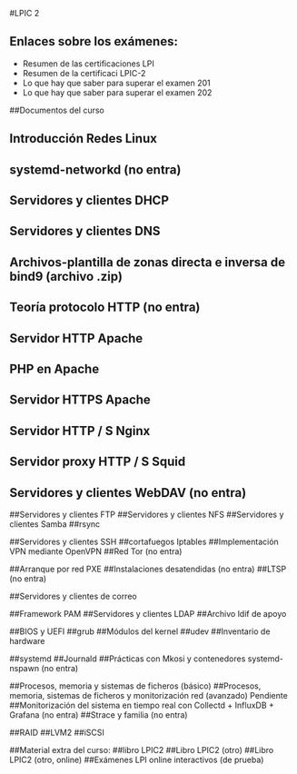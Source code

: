 
#LPIC 2
## Enlaces sobre los exámenes:

- Resumen de las certificaciones LPI
- Resumen de la certificaci LPIC-2
- Lo que hay que saber para superar el examen 201
- Lo que hay que saber para superar el examen 202

##Documentos del curso
## Introducción Redes Linux
## systemd-networkd (no entra)
## Servidores y clientes DHCP
## Servidores y clientes DNS
## Archivos-plantilla de zonas directa e inversa de bind9 (archivo .zip)

## Teoría protocolo HTTP (no entra)
## Servidor HTTP Apache
## PHP en Apache
## Servidor HTTPS Apache
## Servidor HTTP / S Nginx
## Servidor proxy HTTP / S Squid

## Servidores y clientes WebDAV (no entra)
##Servidores y clientes FTP
##Servidores y clientes NFS
##Servidores y clientes Samba
##rsync

##Servidores y clientes SSH
##cortafuegos Iptables
##Implementación VPN mediante OpenVPN
##Red Tor (no entra)

##Arranque por red PXE
##Instalaciones desatendidas (no entra)
##LTSP (no entra)

##Servidores y clientes de correo

##Framework PAM
##Servidores y clientes LDAP
##Archivo ldif de apoyo

##BIOS y UEFI
##grub
##Módulos del kernel
##udev
##Inventario de hardware

##systemd
##Journald
##Prácticas con Mkosi y contenedores systemd-nspawn (no entra)

##Procesos, memoria y sistemas de ficheros (básico)
##Procesos, memoria, sistemas de ficheros y monitorización red (avanzado) Pendiente
##Monitorización del sistema en tiempo real con Collectd + InfluxDB + Grafana (no entra)
##Strace y familia (no entra)

##RAID
##LVM2
##iSCSI

##Material extra del curso:
##libro LPIC2
##Libro LPIC2 (otro)
##Libro LPIC2 (otro, online)
##Exámenes LPI online interactivos (de prueba)

